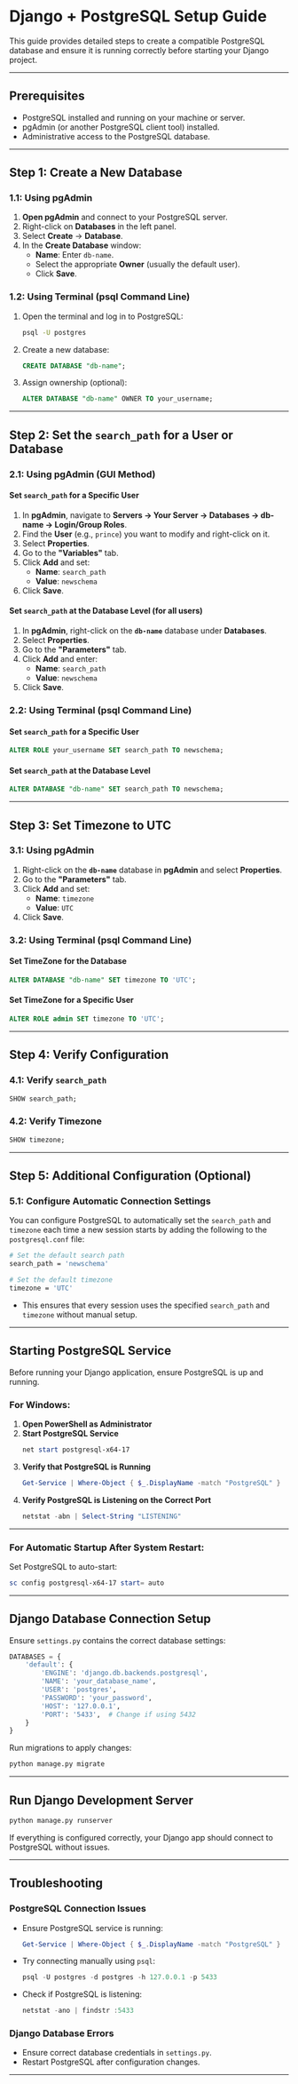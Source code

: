 # Django + PostgreSQL Setup Guide

This guide provides detailed steps to create a compatible PostgreSQL database and ensure it is running correctly before starting your Django project.

---

## **Prerequisites**
- PostgreSQL installed and running on your machine or server.
- pgAdmin (or another PostgreSQL client tool) installed.
- Administrative access to the PostgreSQL database.

---

## **Step 1: Create a New Database**

### **1.1: Using pgAdmin**
1. **Open pgAdmin** and connect to your PostgreSQL server.
2. Right-click on **Databases** in the left panel.
3. Select **Create** → **Database**.
4. In the **Create Database** window:
   - **Name**: Enter `db-name`.
   - Select the appropriate **Owner** (usually the default user).
   - Click **Save**.

### **1.2: Using Terminal (psql Command Line)**
1. Open the terminal and log in to PostgreSQL:
   ```bash
   psql -U postgres
   ```
2. Create a new database:
   ```sql
   CREATE DATABASE "db-name";
   ```
3. Assign ownership (optional):
   ```sql
   ALTER DATABASE "db-name" OWNER TO your_username;
   ```

---

## **Step 2: Set the `search_path` for a User or Database**

### **2.1: Using pgAdmin (GUI Method)**
#### **Set `search_path` for a Specific User**
1. In **pgAdmin**, navigate to **Servers → Your Server → Databases → db-name → Login/Group Roles**.
2. Find the **User** (e.g., `prince`) you want to modify and right-click on it.
3. Select **Properties**.
4. Go to the **"Variables"** tab.
5. Click **Add** and set:
   - **Name**: `search_path`
   - **Value**: `newschema`
6. Click **Save**.

#### **Set `search_path` at the Database Level (for all users)**
1. In **pgAdmin**, right-click on the **`db-name`** database under **Databases**.
2. Select **Properties**.
3. Go to the **"Parameters"** tab.
4. Click **Add** and enter:
   - **Name**: `search_path`
   - **Value**: `newschema`
5. Click **Save**.

### **2.2: Using Terminal (psql Command Line)**
#### **Set `search_path` for a Specific User**
```sql
ALTER ROLE your_username SET search_path TO newschema;
```

#### **Set `search_path` at the Database Level**
```sql
ALTER DATABASE "db-name" SET search_path TO newschema;
```

---

## **Step 3: Set Timezone to UTC**

### **3.1: Using pgAdmin**
1. Right-click on the **`db-name`** database in **pgAdmin** and select **Properties**.
2. Go to the **"Parameters"** tab.
3. Click **Add** and set:
   - **Name**: `timezone`
   - **Value**: `UTC`
4. Click **Save**.

### **3.2: Using Terminal (psql Command Line)**
#### **Set TimeZone for the Database**
```sql
ALTER DATABASE "db-name" SET timezone TO 'UTC';
```
#### **Set TimeZone for a Specific User**
```sql
ALTER ROLE admin SET timezone TO 'UTC';
```

---

## **Step 4: Verify Configuration**

### **4.1: Verify `search_path`**
```sql
SHOW search_path;
```

### **4.2: Verify Timezone**
```sql
SHOW timezone;
```

---

## **Step 5: Additional Configuration (Optional)**

### **5.1: Configure Automatic Connection Settings**
You can configure PostgreSQL to automatically set the `search_path` and `timezone` each time a new session starts by adding the following to the `postgresql.conf` file:

```bash
# Set the default search path
search_path = 'newschema'

# Set the default timezone
timezone = 'UTC'
```

- This ensures that every session uses the specified `search_path` and `timezone` without manual setup.

---

## **Starting PostgreSQL Service**

Before running your Django application, ensure PostgreSQL is up and running.

### **For Windows:**

1. **Open PowerShell as Administrator**
2. **Start PostgreSQL Service**  
   ```powershell
   net start postgresql-x64-17
   ```
3. **Verify that PostgreSQL is Running**  
   ```powershell
   Get-Service | Where-Object { $_.DisplayName -match "PostgreSQL" }
   ```
4. **Verify PostgreSQL is Listening on the Correct Port**  
   ```powershell
   netstat -abn | Select-String "LISTENING"
   ```

---

### **For Automatic Startup After System Restart:**
Set PostgreSQL to auto-start:
```powershell
sc config postgresql-x64-17 start= auto
```

---

## **Django Database Connection Setup**
Ensure `settings.py` contains the correct database settings:

```python
DATABASES = {
    'default': {
        'ENGINE': 'django.db.backends.postgresql',
        'NAME': 'your_database_name',
        'USER': 'postgres',
        'PASSWORD': 'your_password',
        'HOST': '127.0.0.1',
        'PORT': '5433',  # Change if using 5432
    }
}
```

Run migrations to apply changes:
```bash
python manage.py migrate
```

---

## **Run Django Development Server**
```bash
python manage.py runserver
```

If everything is configured correctly, your Django app should connect to PostgreSQL without issues.

---

## **Troubleshooting**

### **PostgreSQL Connection Issues**
- Ensure PostgreSQL service is running:
  ```powershell
  Get-Service | Where-Object { $_.DisplayName -match "PostgreSQL" }
  ```
- Try connecting manually using `psql`:
  ```powershell
  psql -U postgres -d postgres -h 127.0.0.1 -p 5433
  ```
- Check if PostgreSQL is listening:
  ```powershell
  netstat -ano | findstr :5433
  ```

### **Django Database Errors**
- Ensure correct database credentials in `settings.py`.
- Restart PostgreSQL after configuration changes.

---
